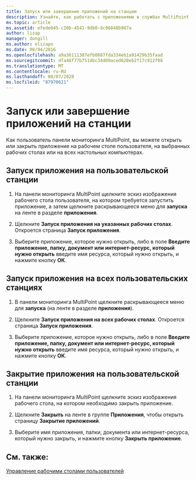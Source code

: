 ```yaml
---
title: Запуск или завершение приложений на станции
description: Узнайте, как работать с приложениями в службах MultiPoint
ms.topic: article
ms.assetid: efede045-c20b-4541-9db0-dc96848b987a
author: lizap
manager: dongill
ms.author: elizapo
ms.date: 08/04/2016
ms.openlocfilehash: a9a36111307efb0887fda334eb1a91429b35faad
ms.sourcegitcommit: dfa48f77b751dbc34409aced628eb2f17c912f08
ms.translationtype: MT
ms.contentlocale: ru-RU
ms.lasthandoff: 08/07/2020
ms.locfileid: "87970621"
---
```

# <a name="launch-or-close-applications-on-a-station"></a>Запуск или завершение приложений на станции
Как пользователь панели мониторинга MultiPoint, вы можете открыть или закрыть приложение на рабочем столе пользователя, на выбранных рабочих столах или на всех настольных компьютерах.

## <a name="launch-an-application-on-a-user-station"></a>Запуск приложения на пользовательской станции

1.  На панели мониторинга MultiPoint щелкните эскиз изображения рабочего стола пользователя, на котором требуется запустить приложение, а затем щелкните раскрывающееся меню для **запуска** на ленте в разделе **приложения**.

2.  Щелкните **Запуск приложения на указанных рабочих столах**. Откроется страница **Запуск приложения**.

3.  Выберите приложение, которое нужно открыть, либо в поле **Введите приложение, папку, документ или интернет-ресурс, который нужно открыть** введите имя ресурса, который нужно открыть, и нажмите кнопку **ОК**.

## <a name="launch-an-application-on-all-user-stations"></a>Запуск приложения на всех пользовательских станциях

1.  В панели мониторинга MultiPoint щелкните раскрывающееся меню для **запуска** (на ленте в разделе **приложения**).

2.  Щелкните **Запуск приложения на всех рабочих столах**. Откроется страница **Запуск приложения**.

3.  Выберите приложение, которое нужно открыть, либо в поле **Введите приложение, папку, документ или интернет-ресурс, который нужно открыть** введите имя ресурса, который нужно открыть, и нажмите кнопку **ОК**.

## <a name="close-an-application-on-a-user-station"></a>Закрытие приложения на пользовательской станции

1.  На панели мониторинга MultiPoint щелкните эскиз изображения рабочего стола, на котором необходимо закрыть приложение.

2.  Щелкните **Закрыть** на ленте в группе **Приложения**, чтобы открыть страницу **Закрытие приложений**.

3.  Выберите имя приложения, папки, документа или интернет-ресурса, который нужно закрыть, и нажмите кнопку **Закрыть приложение**.

## <a name="see-also"></a>См. также:
[Управление рабочими столами пользователей](manage-user-desktops-using-multipoint-dashboard.md)

